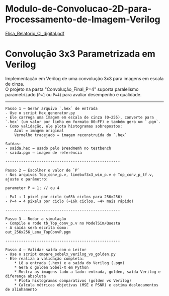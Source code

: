 # Modulo-de-Convolucao-2D-para-Processamento-de-Imagem-Verilog
[Elisa_Relatório_CI_digital.pdf](https://github.com/user-attachments/files/22265858/Elisa_Relatorio_CI_digital.pdf)




# Convolução 3x3 Parametrizada em Verilog

Implementação em Verilog de uma convolução 3x3 para imagens em escala de cinza.  
O projeto na pasta "Convolução_Final_P=4" suporta paralelismo parametrizado (`P=1` ou `P=4`) para avaliar desempenho e qualidade.

---

```text
Passo 1 — Gerar arquivo `.hex` de entrada
- Use o script Hex_generator.py
- Ele carrega uma imagem em escala de cinza (0–255), converte para `.hex` (um valor por linha em formato 00–FF) e também gera um `.pgm`.
- Como validação, ele plota histogramas sobrepostos:
    Azul = imagem original
    Vermelho tracejado = imagem reconstruída do `.hex`

Saídas:
- saida.hex → usado pelo $readmemh no testbench
- saida.pgm → imagem de referência

---------------------------------------------------

Passo 2 — Escolher o valor de `P`
- Nos arquivos Top_conv_p.v, linebuf3x3_win_p.v e Top_conv_p_tf.v, ajuste o parâmetro:

parameter P = 1; // ou 4

- P=1 → 1 pixel por ciclo (≈65k ciclos para 256×256)
- P=4 → 4 pixels por ciclo (≈16k ciclos, ~4× mais rápido)

---------------------------------------------------

Passo 3 — Rodar a simulação
- Compile e rode tb_Top_conv_p.v no ModelSim/Questa
- A saída será escrita como:
out_256x256_Lena_TopConvP.pgm

---------------------------------------------------

Passo 4 — Validar saída com o Leitor
- Use o script ompare_sobelx_verilog_vs_golden.py
- Ele realiza a validação completa:
    * Lê a entrada (.hex) e a saída do Verilog (.pgm)
    * Gera o golden Sobel-X em Python
    * Mostra as imagens lado a lado: entrada, golden, saída Verilog e diferença absoluta
    * Plota histogramas comparativos (golden vs Verilog)
    * Calcula métricas objetivas (MSE e PSNR) e estima deslocamentos de alinhamento
